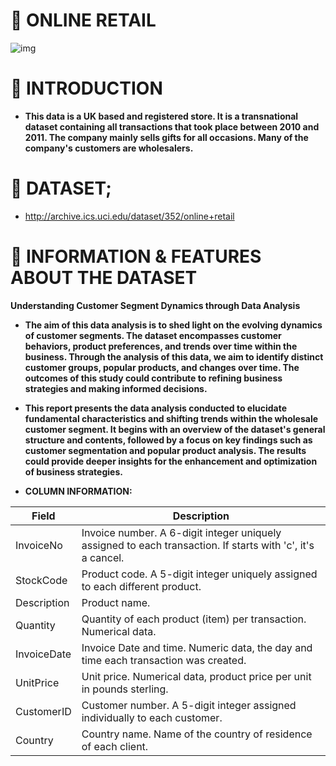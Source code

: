 # :pushpin: **ONLINE RETAIL**
![img](https://8weeksqlchallenge.com/images/8-week-sql-challenge.png)

# :pushpin: INTRODUCTION

* **This data is a UK based and registered store. It is a transnational dataset containing all transactions that took place between 2010 and 2011. The company mainly sells gifts for all occasions. Many of the company's customers are wholesalers.**

# :pushpin: DATASET;

* http://archive.ics.uci.edu/dataset/352/online+retail

# :pushpin: INFORMATION & FEATURES ABOUT THE DATASET

**Understanding Customer Segment Dynamics through Data Analysis**

* **The aim of this data analysis is to shed light on the evolving dynamics of customer segments. The dataset encompasses customer behaviors, product preferences, and trends over time within the business. Through the analysis of this data, we aim to identify distinct customer groups, popular products, and changes over time. The outcomes of this study could contribute to refining business strategies and making informed decisions.**

* **This report presents the data analysis conducted to elucidate fundamental characteristics and shifting trends within the wholesale customer segment. It begins with an overview of the dataset's general structure and contents, followed by a focus on key findings such as customer segmentation and popular product analysis. The results could provide deeper insights for the enhancement and optimization of business strategies.**

* **COLUMN INFORMATION:**

| Field       | Description                                                                                                 |
|-------------|-------------------------------------------------------------------------------------------------------------|
| InvoiceNo   | Invoice number. A 6-digit integer uniquely assigned to each transaction. If starts with 'c', it's a cancel. |
| StockCode   | Product code. A 5-digit integer uniquely assigned to each different product.                                |
| Description | Product name.                                                                                               |
| Quantity    | Quantity of each product (item) per transaction. Numerical data.                                            |
| InvoiceDate | Invoice Date and time. Numeric data, the day and time each transaction was created.                         |
| UnitPrice   | Unit price. Numerical data, product price per unit in pounds sterling.                                      |
| CustomerID  | Customer number. A 5-digit integer assigned individually to each customer.                                  |
| Country     | Country name. Name of the country of residence of each client.                                              |


